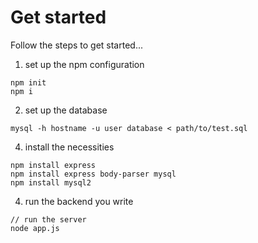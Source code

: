 # Get started
Follow the steps to get started...
1. set up the npm configuration
```
npm init
npm i
```
2. set up the database
```
mysql -h hostname -u user database < path/to/test.sql
```
4. install the necessities
```
npm install express
npm install express body-parser mysql
npm install mysql2
```
4. run the backend you write
```
// run the server
node app.js
```
